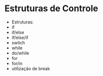 # Estruturas de Controle

- Estruturas:
- if
- if/else
- if/else/if
- switch
- while
- do/while
- for
- for/in
- utilização de break 